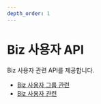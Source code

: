 ```yaml
---
depth_order: 1
---
```


# Biz 사용자 API

Biz 사용자 관련 API를 제공합니다.

* [Biz 사용자 그룹 관련](./api-enrolleduser/biz)
* [Biz 사용자 관련](./api-enrolleduser/biz-1)